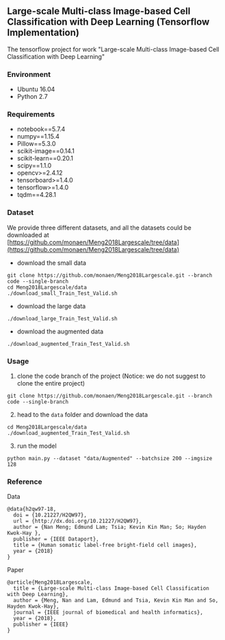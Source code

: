 ## Large-scale Multi-class Image-based Cell Classification with Deep Learning (Tensorflow Implementation)

The tensorflow project for work "Large-scale Multi-class Image-based Cell Classification with Deep Learning"

### Environment
* Ubuntu 16.04
* Python 2.7

### Requirements
* notebook==5.7.4
* numpy==1.15.4
* Pillow==5.3.0
* scikit-image==0.14.1
* scikit-learn==0.20.1
* scipy==1.1.0
* opencv>=2.4.12
* tensorboard>=1.4.0
* tensorflow>=1.4.0
* tqdm==4.28.1

### Dataset
We provide three different datasets, and all the datasets could be downloaded at [https://github.com/monaen/Meng2018Largescale/tree/data](https://github.com/monaen/Meng2018Largescale/tree/data)

* download the small data
```commandline
git clone https://github.com/monaen/Meng2018Largescale.git --branch code --single-branch
cd Meng2018Largescale/data
./download_small_Train_Test_Valid.sh
```

* download the large data
```commandline
./download_large_Train_Test_Valid.sh
```
* download the augmented data
```commandline
./download_augmented_Train_Test_Valid.sh
```

### Usage
1. clone the code branch of the project (Notice: we do not suggest to clone the entire project)
```commandline
git clone https://github.com/monaen/Meng2018Largescale.git --branch code --single-branch
```

2. head to the `data` folder and download the data
```commandline
cd Meng2018Largescale/data
./download_augmented_Train_Test_Valid.sh
```

3. run the model
```commandline
python main.py --dataset "data/Augmented" --batchsize 200 --imgsize 128
```

### Reference

Data
```
@data{h2qw97-18,
  doi = {10.21227/H2QW97},
  url = {http://dx.doi.org/10.21227/H2QW97},
  author = {Nan Meng; Edmund Lam; Tsia; Kevin Kin Man; So; Hayden Kwok-Hay },
  publisher = {IEEE Dataport},
  title = {Human somatic label-free bright-field cell images},
  year = {2018}
}
```

Paper
```
@article{Meng2018Largescale,
  title = {Large-scale Multi-class Image-based Cell Classification with Deep Learning},
  author = {Meng, Nan and Lam, Edmund and Tsia, Kevin Kin Man and So, Hayden Kwok-Hay},
  journal = {IEEE journal of biomedical and health informatics},
  year = {2018},
  publisher = {IEEE}
}